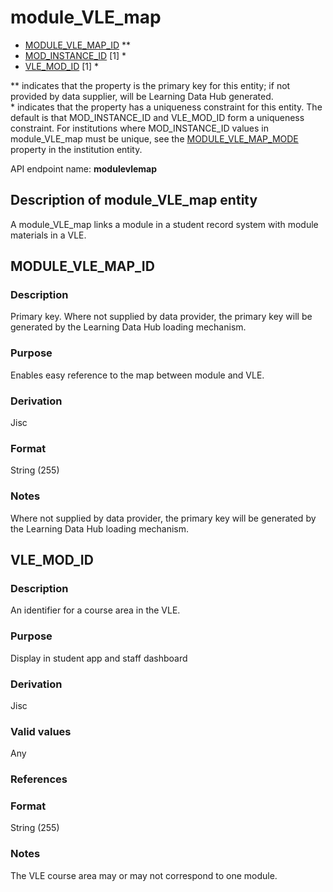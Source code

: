 # module_VLE_map

*  [MODULE_VLE_MAP_ID](#module_vle_map_id) **
*  [MOD_INSTANCE_ID](module_instance.md#mod_instance_id) [1] *
*  [VLE_MOD_ID](#vle_mod_id) [1] *

\** indicates that the property is the primary key for this entity; if not provided by data supplier, will be Learning Data Hub generated.  
\* indicates that the property has a uniqueness constraint for this entity. The default is that MOD_INSTANCE_ID and VLE_MOD_ID form a uniqueness constraint. For institutions where MOD_INSTANCE_ID values in module_VLE_map must be unique, see the [MODULE_VLE_MAP_MODE](institution.md#module_vle_map_mode) property in the institution entity.

API endpoint name: **modulevlemap**

## Description of module_VLE_map entity
A module_VLE_map links a module in a student record system with module materials in a VLE.

## MODULE_VLE_MAP_ID
### Description
Primary key. Where not supplied by data provider, the primary key will be generated by the Learning Data Hub loading mechanism.

### Purpose
Enables easy reference to the map between module and VLE.

### Derivation
Jisc

### Format
String (255)

### Notes
Where not supplied by data provider, the primary key will be generated by the Learning Data Hub loading mechanism.


## VLE_MOD_ID
### Description
An identifier for a course area in the VLE. 

### Purpose
Display in student app and staff dashboard

### Derivation
Jisc

### Valid values
Any

### References

### Format
String (255)

### Notes
The VLE course area may or may not correspond to one module.
